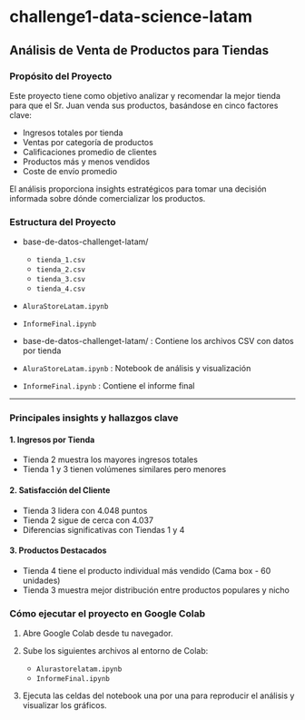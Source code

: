 # challenge1-data-science-latam
## Análisis de Venta de Productos para Tiendas

### Propósito del Proyecto
Este proyecto tiene como objetivo analizar y recomendar la mejor tienda para que el Sr. Juan venda sus productos, basándose en cinco factores clave:
- Ingresos totales por tienda
- Ventas por categoría de productos
- Calificaciones promedio de clientes
- Productos más y menos vendidos
- Coste de envío promedio

El análisis proporciona insights estratégicos para tomar una decisión informada sobre dónde comercializar los productos.

### Estructura del Proyecto

- base-de-datos-challenget-latam/
  - `tienda_1.csv`
  - `tienda_2.csv`
  - `tienda_3.csv`
  - `tienda_4.csv`

- `AluraStoreLatam.ipynb`
- `InformeFinal.ipynb`

- base-de-datos-challenget-latam/ : Contiene los archivos CSV con datos por tienda
- `AluraStoreLatam.ipynb` : Notebook de análisis y visualización
- `InformeFinal.ipynb` : Contiene el informe final 
---

### Principales insights y hallazgos clave

#### 1. Ingresos por Tienda
- Tienda 2 muestra los mayores ingresos totales
- Tienda 1 y 3 tienen volúmenes similares pero menores

#### 2. Satisfacción del Cliente
- Tienda 3 lidera con 4.048 puntos
- Tienda 2 sigue de cerca con 4.037
- Diferencias significativas con Tiendas 1 y 4

#### 3. Productos Destacados
- Tienda 4 tiene el producto individual más vendido (Cama box - 60 unidades)
- Tienda 3 muestra mejor distribución entre productos populares y nicho

### Cómo ejecutar el proyecto en Google Colab

1. Abre Google Colab desde tu navegador.

2. Sube los siguientes archivos al entorno de Colab:
   - `Alurastorelatam.ipynb`
   - `InformeFinal.ipynb` 
     
3. Ejecuta las celdas del notebook una por una para reproducir el análisis y visualizar los gráficos.
